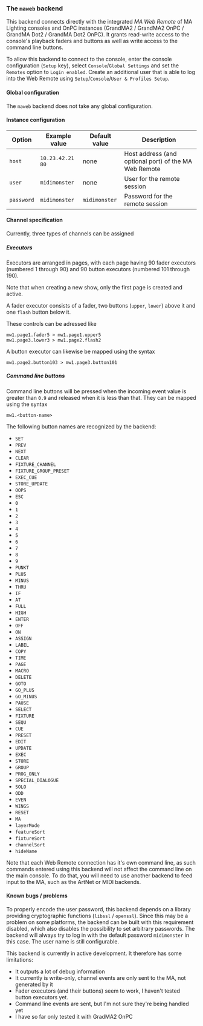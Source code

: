 ### The `maweb` backend

This backend connects directly with the integrated *MA Web Remote* of MA Lighting consoles and OnPC
instances (GrandMA2 / GrandMA2 OnPC / GrandMA Dot2 / GrandMA Dot2 OnPC).
It grants read-write access to the console's playback faders and buttons as well as write access to
the command line buttons.

To allow this backend to connect to the console, enter the console configuration (`Setup` key),
select `Console`/`Global Settings` and set the `Remotes` option to `Login enabled`.
Create an additional user that is able to log into the Web Remote using `Setup`/`Console`/`User & Profiles Setup`.

#### Global configuration

The `maweb` backend does not take any global configuration.

#### Instance configuration

| Option        | Example value         | Default value         | Description							|
|---------------|-----------------------|-----------------------|---------------------------------------------------------------|
| `host`	| `10.23.42.21 80`     	| none                  | Host address (and optional port) of the MA Web Remote 	|
| `user`	| `midimonster`		| none			| User for the remote session					|
| `password`	| `midimonster`		| `midimonster`		| Password for the remote session				|

#### Channel specification

Currently, three types of channels can be assigned

##### Executors

Executors are arranged in pages, with each page having 90 fader executors (numbered 1 through 90) and
90 button executors (numbered 101 through 190).

Note that when creating a new show, only the first page is created and active.

A fader executor consists of a fader, two buttons (`upper`, `lower`) above it and one `flash` button below it.

These controls can be adressed like

```
mw1.page1.fader5 > mw1.page1.upper5
mw1.page3.lower3 > mw1.page2.flash2
```

A button executor can likewise be mapped using the syntax

```
mw1.page2.button103 > mw1.page3.button101
```

##### Command line buttons

Command line buttons will be pressed when the incoming event value is greater than `0.9` and released when it is less than that.
They can be mapped using the syntax

```
mw1.<button-name>
```

The following button names are recognized by the backend:

* `SET`
* `PREV`
* `NEXT`
* `CLEAR`
* `FIXTURE_CHANNEL`
* `FIXTURE_GROUP_PRESET`
* `EXEC_CUE`
* `STORE_UPDATE`
* `OOPS`
* `ESC`
* `0`
* `1`
* `2`
* `3`
* `4`
* `5`
* `6`
* `7`
* `8`
* `9`
* `PUNKT`
* `PLUS`
* `MINUS`
* `THRU`
* `IF`
* `AT`
* `FULL`
* `HIGH`
* `ENTER`
* `OFF`
* `ON`
* `ASSIGN`
* `LABEL`
* `COPY`
* `TIME`
* `PAGE`
* `MACRO`
* `DELETE`
* `GOTO`
* `GO_PLUS`
* `GO_MINUS`
* `PAUSE`
* `SELECT`
* `FIXTURE`
* `SEQU`
* `CUE`
* `PRESET`
* `EDIT`
* `UPDATE`
* `EXEC`
* `STORE`
* `GROUP`
* `PROG_ONLY`
* `SPECIAL_DIALOGUE`
* `SOLO`
* `ODD`
* `EVEN`
* `WINGS`
* `RESET`
* `MA`
* `layerMode`
* `featureSort`
* `fixtureSort`
* `channelSort`
* `hideName`

Note that each Web Remote connection has it's own command line, as such commands entered using this backend will not affect
the command line on the main console. To do that, you will need to use another backend to feed input to the MA, such as
the ArtNet or MIDI backends.

#### Known bugs / problems

To properly encode the user password, this backend depends on a library providing cryptographic functions (`libssl` / `openssl`).
Since this may be a problem on some platforms, the backend can be built with this requirement disabled, which also disables the possibility
to set arbitrary passwords. The backend will always try to log in with the default password `midimonster` in this case. The user name is still
configurable.

This backend is currently in active development. It therefore has some limitations:

* It outputs a lot of debug information
* It currently is write-only, channel events are only sent to the MA, not generated by it
* Fader executors (and their buttons) seem to work, I haven't tested button executors yet.
* Command line events are sent, but I'm not sure they're being handled yet
* I have so far only tested it with GradMA2 OnPC
